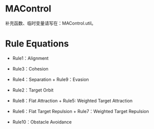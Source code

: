 # MAControl

补充函数、临时变量请写在：MAControl.util。

# Rule Equations

+ Rule1：Alignment

+ Rule3：Cohesion

+ Rule4：Separation + Rule9：Evasion

+ Rule2：Target Orbit

+ Rule8：Flat Attraction + Rule5: Weighted Target Attraction

+ Rule6：Flat Target Repulsion + Rule7：Weighted Target Repulsion

+ Rule10：Obstacle Avoidance

    
